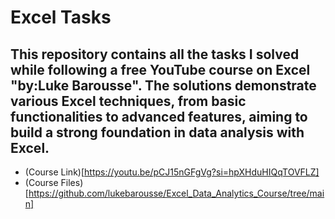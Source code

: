 # Excel Tasks
## This repository contains all the tasks I solved while following a free YouTube course on Excel "by:Luke Barousse". The solutions demonstrate various Excel techniques, from basic functionalities to advanced features, aiming to build a strong foundation in data analysis with Excel.
+ (Course Link)[https://youtu.be/pCJ15nGFgVg?si=hpXHduHIQqTOVFLZ]
+ (Course Files)[https://github.com/lukebarousse/Excel_Data_Analytics_Course/tree/main]